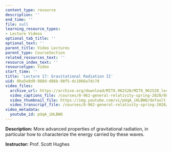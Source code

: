 ```yaml
---
content_type: resource
description: ''
end_time: ''
file: null
learning_resource_types:
- Lecture Videos
optional_tab_title: ''
optional_text: ''
parent_title: Video Lectures
parent_type: CourseSection
related_resources_text: ''
resource_index_text: ''
resourcetype: Video
start_time: ''
title: 'Lecture 17: Gravitational Radiation II'
uid: 0ba5e8d9-988d-d86b-98f5-dc1866a7dc7d
video_files:
  archive_url: https://archive.org/download/MIT8.962S20/MIT8_962S20_lec17_300k.mp4
  video_captions_file: /courses/8-962-general-relativity-spring-2020/080776bf037f5212bf2e5c44fb82cb76_pUqA_iHLBWQ.vtt
  video_thumbnail_file: https://img.youtube.com/vi/pUqA_iHLBWQ/default.jpg
  video_transcript_file: /courses/8-962-general-relativity-spring-2020/99ba6bc60de034b358eff6f5867a9839_pUqA_iHLBWQ.pdf
video_metadata:
  youtube_id: pUqA_iHLBWQ
---
```


**Description:** More advanced properties of gravitational radiation, in particular how to characterize the energy carried by these waves.

**Instructor:** Prof. Scott Hughes